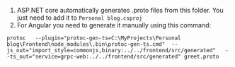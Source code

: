 1. ASP.NET core automatically generates .proto files from this folder. You just need to add it to `Personal blog.csproj`
2. For Angular you need to generate it manually using this command:
```
protoc   --plugin="protoc-gen-ts=C:\MyProjects\Personal blog\Frontend\node_modules\.bin\protoc-gen-ts.cmd"  --js_out="import_style=commonjs,binary:../../frontend/src/generated"   --ts_out="service=grpc-web:../../frontend/src/generated" greet.proto
```
